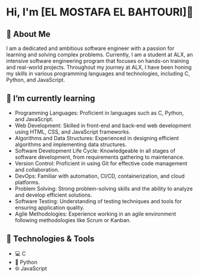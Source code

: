 # Hi, I'm [EL MOSTAFA EL BAHTOURI]👋

## 🌱 About Me
I am a dedicated and ambitious software engineer with a passion for learning and solving complex problems. Currently, I am a student at ALX, an intensive software engineering program that focuses on hands-on training and real-world projects. Throughout my journey at ALX, I have been honing my skills in various programming languages and technologies, including C, Python, and JavaScript.

## 🌱  I’m currently learning
- Programming Languages: Proficient in languages such as C, Python, and JavaScript.
- Web Development: Skilled in front-end and back-end web development using HTML, CSS, and JavaScript frameworks.
- Algorithms and Data Structures: Experienced in designing efficient algorithms and implementing data structures.
- Software Development Life Cycle: Knowledgeable in all stages of software development, from requirements gathering to maintenance.
- Version Control: Proficient in using Git for effective code management and collaboration.
- DevOps: Familiar with automation, CI/CD, containerization, and cloud platforms.
- Problem Solving: Strong problem-solving skills and the ability to analyze and develop efficient solutions.
- Software Testing: Understanding of testing techniques and tools for ensuring application quality.
- Agile Methodologies: Experience working in an agile environment following methodologies like Scrum or Kanban.

## 🔧 Technologies & Tools
- :computer: C
- :snake: Python
- :globe_with_meridians: JavaScript
